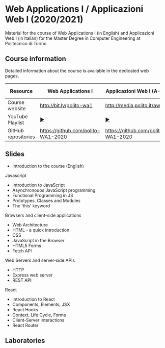 # Web Applications I / Applicazioni Web I (2020/2021)

Material for the course of Web Applications I (in English) and Applicazioni Web I (in Italian) for the Master Degree in Computer Engineering at Politecnico di Torino.

## Course information

Detailed information about the course is available in the dedicated web pages.

| Resource | Web Applications I | Applicazioni Web I (A-L) |  Applicazioni Web I (M-Z) |
|---------|---|--------|--------|
| Course website | <http://bit.ly/polito-wa1> | <http://media.polito.it/aw1> |
| YouTube Playlist | [:arrow_forward:](https://www.youtube.com/playlist?list=PLqRTLlwsxDL-e9RexPadqEVaaUgy-Ge8O)|  [:arrow_forward:](https://www.youtube.com/playlist?list=PLuZyhAOPm9pMSXjyRc83gBSUqHIkIE564)|
| GitHub repositories | <https://github.com/polito-WA1-2020> | <https://github.com/polito-WA1-2020> |

## Slides

* Introduction to the course (English)

Javascript

* Introduction to JavaScript
* Asynchronouos JavaScript programming
* Functional Programming in JS
* Prototypes, Classes and Modules
* The 'this' keyword

Browsers and client-side applications

* Web Architecture
* HTML - a quick introduction
* CSS
* JavaScript in the Browser
* HTML5 Forms
* Fetch API

Web Servers and server-side APIs

* HTTP
* Express web server
* REST API

React

* Introduction to React
* Components, Elements, JSX
* React Hooks
* Context, Life Cycle, Forms
* Client-Server interactions
* React Router



## Laboratories

